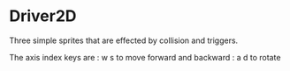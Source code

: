 # Driver2D
 
Three simple sprites that are effected by collision and triggers.   

The axis index keys are : w s  to move forward and backward
                        : a d  to rotate
